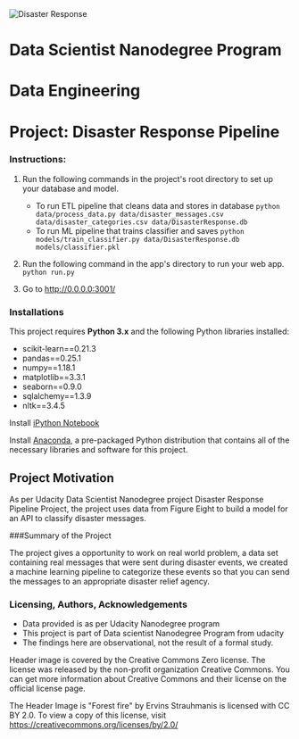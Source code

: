 <img src="https://live.staticflickr.com/5328/9554405492_b8f8e73fe6_b.jpg" alt="Disaster Response" />

# Data Scientist Nanodegree Program

# Data Engineering

# Project: Disaster Response Pipeline

### Instructions:
1. Run the following commands in the project's root directory to set up your database and model.

    - To run ETL pipeline that cleans data and stores in database
        `python data/process_data.py data/disaster_messages.csv data/disaster_categories.csv data/DisasterResponse.db`
    - To run ML pipeline that trains classifier and saves
        `python models/train_classifier.py data/DisasterResponse.db models/classifier.pkl`

2. Run the following command in the app's directory to run your web app.
    `python run.py`

3. Go to http://0.0.0.0:3001/


### Installations

This project requires **Python 3.x** and the following Python libraries installed:

- scikit-learn==0.21.3
- pandas==0.25.1
- numpy==1.18.1
- matplotlib==3.3.1
- seaborn==0.9.0
- sqlalchemy==1.3.9
- nltk==3.4.5

Install [iPython Notebook](http://ipython.org/notebook.html)

Install [Anaconda](https://www.anaconda.com/products/individual), a pre-packaged Python distribution that contains all of the necessary libraries and software for this project.

## Project Motivation

As per Udacity Data Scientist Nanodegree project Disaster Response Pipeline Project, the project uses data from Figure Eight to build a model for an API to classify disaster messages.

###Summary of the Project

The project gives a opportunity to work on real world problem, a data set containing real messages that were sent during disaster events, we created a machine learning pipeline to categorize these events so that you can send the messages to an appropriate disaster relief agency.


### Licensing, Authors, Acknowledgements 

- Data provided is as per Udacity Nanodegree program 
- This project is part of Data scientist Nanodegree Program from udacity 
- The findings here are observational, not the result of a formal study.

Header image is covered by the Creative Commons Zero license. The  license was released by the non-profit organization Creative Commons. You can get more information about Creative Commons and their license on the official license page.

The Header Image is "Forest fire" by Ervins Strauhmanis is licensed with CC BY 2.0. To view a copy of this license, visit https://creativecommons.org/licenses/by/2.0/